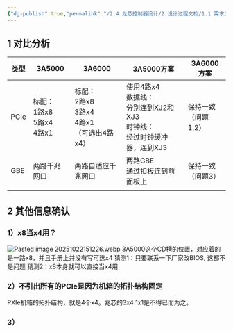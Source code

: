 ```yaml
---
{"dg-publish":true,"permalink":"/2.4 龙芯控制器设计/2.设计过程文档/1.1 需求分析/"}
---
```


## 1 对比分析
| 类型   | 3A5000                      | 3A6000                                   | 3A5000方案                                               | 3A6000方案        |
| ---- | --------------------------- | ---------------------------------------- | ------------------------------------------------------ | --------------- |
| PCIe | 标配：<br>1路x8<br>5路x4<br>4路x1 | 标配：<br>2路x8<br>3路x4<br>4路x1<br>（可选出4路x4） | 使用4路x4<br>数据线：<br>分别连到XJ2和XJ3<br>时钟线：<br>经过时钟缓冲器，连到XJ3 | 保持一致<br>（问题1,2） |
| GBE  | 两路千兆网口                      | 两路自适应千兆网口                                | 两路GBE<br>通过扣板连到前面板上                                    | 保持一致<br>（问题3）   |
|      |                             |                                          |                                                        |                 |




## 2 其他信息确认
### 1）x8当x4用？
![Pasted image 20251022151226.webp](/img/user/2.4%20%E9%BE%99%E8%8A%AF%E6%8E%A7%E5%88%B6%E5%99%A8%E8%AE%BE%E8%AE%A1/2.%E8%AE%BE%E8%AE%A1%E8%BF%87%E7%A8%8B%E6%96%87%E6%A1%A3/assets/Pasted%20image%2020251022151226.webp)
3A5000这个CD槽的位置，对应着的是一路x8，并且手册上并没有写可选x4
猜测1：只要联系一下厂家改BIOS, 这都不是问题
猜测2：x8本身就可以直接当x4用
### 2）不引出所有的PCIe是因为机箱的拓扑结构固定
PXIe机箱的拓扑结构，就是4个x4。兆芯的3x4 1x1是不得已而为之。
### 3）


